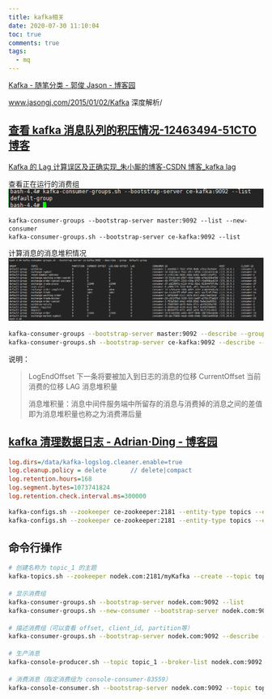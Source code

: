 ```yaml
---
title: kafka相关
date: 2020-07-30 11:10:04
toc: true
comments: true
tags:
  - mq
---
```


[Kafka - 随笔分类 - 郭俊 Jason - 博客园](https://www.cnblogs.com/jasongj/category/672183.html)

www.jasongj.com/2015/01/02/Kafka 深度解析/

## [查看 kafka 消息队列的积压情况-12463494-51CTO 博客](https://blog.51cto.com/12473494/2420105)

[Kafka 的 Lag 计算误区及正确实现\_朱小厮的博客-CSDN 博客\_kafka lag](https://blog.csdn.net/u013256816/article/details/79955578)

查看正在运行的消费组
![kafka_2020-07-30-12-51-21](https://raw.githubusercontent.com/lyloou/img/develop/img/20210702092139.png)

```
kafka-consumer-groups --bootstrap-server master:9092 --list --new-consumer
kafka-consumer-groups.sh --bootstrap-server ce-kafka:9092 --list
```

计算消息的消息堆积情况
![kafka_2020-07-30-12-51-47](https://raw.githubusercontent.com/lyloou/img/develop/img/20210702092149.png)

```sh
kafka-consumer-groups --bootstrap-server master:9092 --describe --group  test_kafka_game_x_g1
kafka-consumer-groups.sh --bootstrap-server ce-kafka:9092 --describe --group  default-group
```

说明：

> LogEndOffset 下一条将要被加入到日志的消息的位移
> CurrentOffset 当前消费的位移
> LAG 消息堆积量
>
> 消息堆积量：消息中间件服务端中所留存的消息与消费掉的消息之间的差值即为消息堆积量也称之为消费滞后量

## [kafka 清理数据日志 - Adrian·Ding - 博客园](https://www.cnblogs.com/ding2016/p/9294544.html)

```ini
log.dirs=/data/kafka-logslog.cleaner.enable=true
log.cleanup.policy = delete　　　　// delete|compact
log.retention.hours=168
log.segment.bytes=1073741824
log.retention.check.interval.ms=300000
```

```sh
kafka-configs.sh --zookeeper ce-zookeeper:2181 --entity-type topics --entity-name __consumer_offsets --describe
kafka-configs.sh --zookeeper ce-zookeeper:2181 --entity-type topics --entity-name __consumer_offsets --alter --delete-config cleanup.policy
```

## 命令行操作

```sh
# 创建名称为 topic_1 的主题
kafka-topics.sh --zookeeper nodek.com:2181/myKafka --create --topic topic_1 --partitions 1 --replication-factor 1

# 显示消费组
kafka-consumer-groups.sh --bootstrap-server nodek.com:9092 --list
kafka-consumer-groups.sh --new-consumer --bootstrap-server nodek.com:9092 --list

# 描述消费组（可以查看 offset, client_id, partition等）
kafka-consumer-groups.sh --bootstrap-server nodek.com:9092 --describe --group  consumer_demo1

# 生产消息
kafka-console-producer.sh --topic topic_1 --broker-list nodek.com:9092

# 消费消息（指定消费组为 console-consumer-83559）
kafka-console-consumer.sh --bootstrap-server nodek.com:9092 --topic topic_1 --group console-consumer-83559
```
